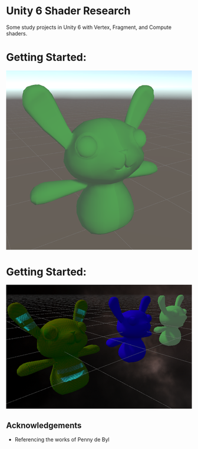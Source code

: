 # Unity 6 Shader Research

Some study projects in Unity 6 with Vertex, Fragment, and Compute shaders.

# Getting Started:
<img src="Images\Starting.png">

# Getting Started:
<img src="Images\Zombunny.png">

## Acknowledgements

 - Referencing the works of Penny de Byl
